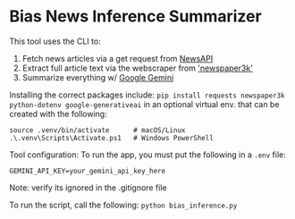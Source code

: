 # Bias News Inference Summarizer

This tool uses the CLI to:
1. Fetch news articles via a get request from [NewsAPI](https://newsapi.org/)
2. Extract full article text via the webscraper from ['newspaper3k'](https://pypi.org/project/newspaper3k/)
3. Summarize everything w/ [Google Gemini]('google-generativeai')

Installing the correct packages include:
`pip install requests newspaper3k python-dotenv google-generativeai`
in an optional virtual env. that can be created with the following: 
```python3 -m venv .venv
source .venv/bin/activate      # macOS/Linux
.\.venv\Scripts\Activate.ps1   # Windows PowerShell
```

Tool configuration:
To run the app, you must put the following in a `.env` file:
```NEWSAPI_KEY=your_newsapi_key_here 
GEMINI_API_KEY=your_gemini_api_key_here
```
Note: verify its ignored in the .gitignore file

To run the script, call the following: 
```python bias_inference.py```
